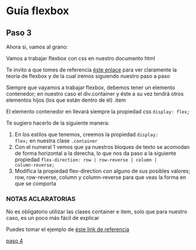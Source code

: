 # Guía flexbox

## Paso 3

Ahora si, vamos al grano:

Vamos a trabajar flexbox con css en nuestro documento html

Te invito a que tomes de referencia [éste enlace](https://css-tricks.com/snippets/css/a-guide-to-flexbox/) para ver claramente la teoría de flexbox y de la cual iremos siguiendo nuestro paso a paso

Siempre que vayamos a trabajar flexbox, debemos tener un elemento contenedor; en nuestro caso el div.container y éste a su vez tendrá otros elementos hijos (los que están dentro de él) .item

El elemento contenedor en llevará siempre la propiedad css <code>display: flex;</code>

Te sugiero hacerlo de la siguiente manera:
1. En los estilos que tenemos, creemos la propiedad <code>display: flex;</code> en nuestra clase <code>.container</code>
2. Con el numeral 1 vemos que ya nuestros bloques de texto se acomodan de forma horizontal a la derecha, lo que nos da paso a la siguiente propiedad <code>flex-direction: row | row-reverse | column | column-reverse;</code>
3. Modifica la propiedad flex-direction con alguno de sus posibles valores; row, row-reverse, column y column-reverse para que veas la forma en que se comporta

### NOTAS ACLARATORIAS
No es obligatorio utilizar las clases container e item, solo que para nuestro caso, es un poco más fácil de explicar

Puedes tomar el ejemplo de 
[éste link de referencia](index.html)

[paso 4](https://github.com/alexanderjaramillo4iep/flexbox/tree/master/paso4/)